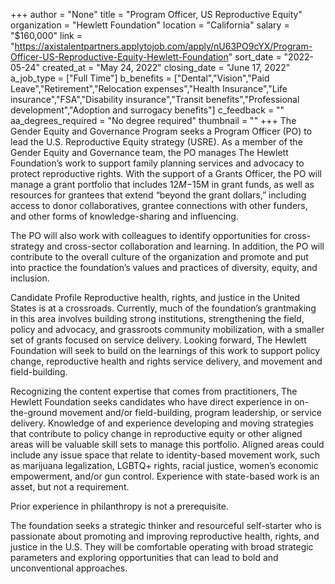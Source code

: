 +++
author = "None"
title = "Program Officer, US Reproductive Equity"
organization = "Hewlett Foundation"
location = "California"
salary = "$160,000"
link = "https://axistalentpartners.applytojob.com/apply/nU63PO9cYX/Program-Officer-US-Reproductive-Equity-Hewlett-Foundation"
sort_date = "2022-05-24"
created_at = "May 24, 2022"
closing_date = "June 17, 2022"
a_job_type = ["Full Time"]
b_benefits = ["Dental","Vision","Paid Leave","Retirement","Relocation expenses","Health Insurance","Life insurance","FSA","Disability insurance","Transit benefits","Professional development","Adoption and surrogacy benefits"]
c_feedback = ""
aa_degrees_required = "No degree required"
thumbnail = ""
+++
The Gender Equity and Governance Program seeks a Program Officer (PO) to lead the U.S. Reproductive Equity strategy (USRE). As a member of the Gender Equity and Governance team, the PO manages The Hewlett Foundation’s work to support family planning services and advocacy to protect reproductive rights. With the support of a Grants Officer, the PO will manage a grant portfolio that includes $12M-$15M in grant funds, as well as resources for grantees that extend “beyond the grant dollars,” including access to donor collaboratives, grantee connections with other funders, and other forms of knowledge-sharing and influencing. 

The PO will also work with colleagues to identify opportunities for cross-strategy and cross-sector collaboration and learning. In addition, the PO will contribute to the overall culture of the organization and promote and put into practice the foundation’s values and practices of diversity, equity, and inclusion.  

Candidate Profile
Reproductive health, rights, and justice in the United States is at a crossroads. Currently, much of the foundation’s grantmaking in this area involves building strong institutions, strengthening the field, policy and advocacy, and grassroots community mobilization, with a smaller set of grants focused on service delivery. Looking forward, The Hewlett Foundation will seek to build on the learnings of this work to support policy change, reproductive health and rights service delivery, and movement and field-building. 

Recognizing the content expertise that comes from practitioners, The Hewlett Foundation seeks candidates who have direct experience in on-the-ground movement and/or field-building, program leadership, or service delivery. Knowledge of and experience developing and moving strategies that contribute to policy change in reproductive equity or other aligned areas will be valuable skill sets to manage this portfolio. Aligned areas could include any issue space that relate to identity-based movement work, such as marijuana legalization, LGBTQ+ rights, racial justice, women’s economic empowerment, and/or gun control. Experience with state-based work is an asset, but not a requirement. 

Prior experience in philanthropy is not a prerequisite. 

The foundation seeks a strategic thinker and resourceful self-starter who is passionate about promoting and improving reproductive health, rights, and justice in the U.S. They will be comfortable operating with broad strategic parameters and exploring opportunities that can lead to bold and unconventional approaches. 
